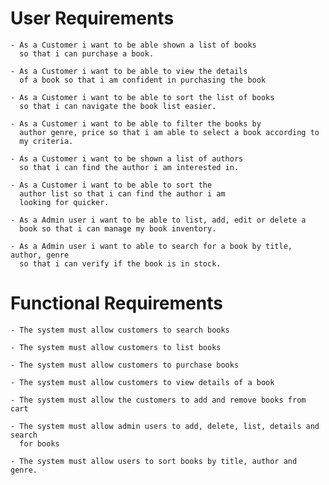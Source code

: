 # User Requirements

    - As a Customer i want to be able shown a list of books
      so that i can purchase a book.

    - As a Customer i want to be able to view the details
      of a book so that i am confident in purchasing the book

    - As a Customer i want to be able to sort the list of books
      so that i can navigate the book list easier.

    - As a Customer i want to be able to filter the books by
      author genre, price so that i am able to select a book according to
      my criteria.

    - As a Customer i want to be shown a list of authors
      so that i can find the author i am interested in.

    - As a Customer i want to be able to sort the
      author list so that i can find the author i am
      looking for quicker.

    - As a Admin user i want to be able to list, add, edit or delete a
      book so that i can manage my book inventory.

    - As a Admin user i want to able to search for a book by title, author, genre
      so that i can verify if the book is in stock.

# Functional Requirements

    - The system must allow customers to search books

    - The system must allow customers to list books

    - The system must allow customers to purchase books

    - The system must allow customers to view details of a book

    - The system must allow the customers to add and remove books from cart

    - The system must allow admin users to add, delete, list, details and search 
      for books

    - The system must allow users to sort books by title, author and genre.
